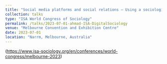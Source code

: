 ```yaml
---
title: "Social media platforms and social relations – Using a sociological lens"
collection: talks
type: "ISA World Congress of Sociology"
permalink: /talks/2023-07-01-ahmad-ISA-DigitalSociology
venue: "Melbourne Convention and Exhibition Centre"
date: 2023-07-01
location: "Narrm, Melbourne, Australia"
---
```

(https://www.isa-sociology.org/en/conferences/world-congress/melbourne-2023)
